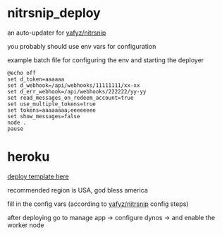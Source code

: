 # nitrsnip_deploy

an auto-updater for [yafyz/nitrsnip](https://github.com/yafyz/nitrsnip)

you probably should use env vars for configuration

example batch file for configuring the env and starting the deployer

```batch
@echo off
set d_token=aaaaaa
set d_webhook=/api/webhooks/11111111/xx-xx
set d_err_webhook=/api/webhooks/222222/yy-yy
set read_messages_on_redeem_account=true
set use_multiple_tokens=true
set tokens=aaaaaaaa;eeeeeeee
set show_messages=false
node .
pause
```

# heroku

[deploy template here](https://dashboard.heroku.com/new?template=https://github.com/yafyz/nitrsnip_deploy)

recommended region is USA, god bless america

fill in the config vars (according to [yafyz/nitrsnip](https://github.com/yafyz/nitrsnip) config steps)

after deploying go to manage app -> configure dynos -> and enable the worker node
